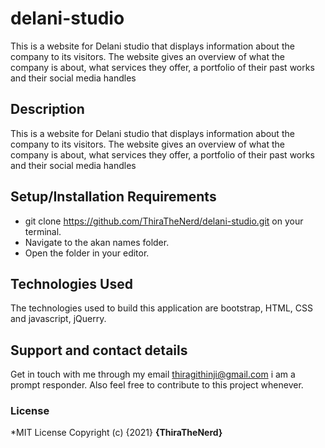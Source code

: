 # delani-studio
This is a website for Delani studio that displays information about the company to its visitors. The website gives an overview of what the company is about, what services they offer, a portfolio of their past works and their social media handles
## Description
This is a website for Delani studio that displays information about the company to its visitors. The website gives an overview of what the company is about, what services they offer, a portfolio of their past works and their social media handles
## Setup/Installation Requirements
* git clone https://github.com/ThiraTheNerd/delani-studio.git on your terminal.
* Navigate to the akan names folder.
* Open the folder in your editor.

## Technologies Used
The technologies used to build this application are bootstrap, HTML, CSS and javascript, jQuerry.

## Support and contact details
Get in touch with me through my email thiragithinji@gmail.com i am a prompt responder. 
Also feel free to contribute to this project whenever.
### License
*MIT License
Copyright (c) {2021} **{ThiraTheNerd}**
